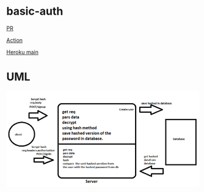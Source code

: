 # basic-auth

[PR](https://github.com/AseelAlasaad/new-basic-auth/pull/1)

[Action](https://github.com/AseelAlasaad/new-basic-auth/actions)


[Heroku main]()


# UML

![auth process](auth.PNG)